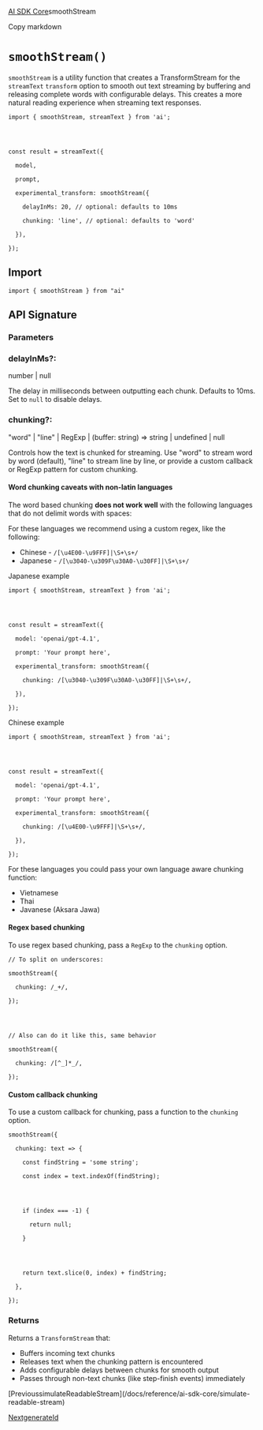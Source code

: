 [AI SDK Core](/docs/ai-sdk-core)smoothStream

Copy markdown

# `smoothStream()`

`smoothStream` is a utility function that creates a TransformStream for the
`streamText` `transform` option to smooth out text streaming by buffering and
releasing complete words with configurable delays. This creates a more natural
reading experience when streaming text responses.

    
    
    import { smoothStream, streamText } from 'ai';
    
    
    
    
    const result = streamText({
    
      model,
    
      prompt,
    
      experimental_transform: smoothStream({
    
        delayInMs: 20, // optional: defaults to 10ms
    
        chunking: 'line', // optional: defaults to 'word'
    
      }),
    
    });

## Import

    
    
    import { smoothStream } from "ai"

## API Signature

### Parameters

### delayInMs?:

number | null

The delay in milliseconds between outputting each chunk. Defaults to 10ms. Set
to `null` to disable delays.

### chunking?:

"word" | "line" | RegExp | (buffer: string) => string | undefined | null

Controls how the text is chunked for streaming. Use "word" to stream word by
word (default), "line" to stream line by line, or provide a custom callback or
RegExp pattern for custom chunking.

#### Word chunking caveats with non-latin languages

The word based chunking **does not work well** with the following languages
that do not delimit words with spaces:

For these languages we recommend using a custom regex, like the following:

  * Chinese - `/[\u4E00-\u9FFF]|\S+\s+/`
  * Japanese - `/[\u3040-\u309F\u30A0-\u30FF]|\S+\s+/`

Japanese example

    
    
    import { smoothStream, streamText } from 'ai';
    
    
    
    
    const result = streamText({
    
      model: 'openai/gpt-4.1',
    
      prompt: 'Your prompt here',
    
      experimental_transform: smoothStream({
    
        chunking: /[\u3040-\u309F\u30A0-\u30FF]|\S+\s+/,
    
      }),
    
    });

Chinese example

    
    
    import { smoothStream, streamText } from 'ai';
    
    
    
    
    const result = streamText({
    
      model: 'openai/gpt-4.1',
    
      prompt: 'Your prompt here',
    
      experimental_transform: smoothStream({
    
        chunking: /[\u4E00-\u9FFF]|\S+\s+/,
    
      }),
    
    });

For these languages you could pass your own language aware chunking function:

  * Vietnamese
  * Thai
  * Javanese (Aksara Jawa)

#### Regex based chunking

To use regex based chunking, pass a `RegExp` to the `chunking` option.

    
    
    // To split on underscores:
    
    smoothStream({
    
      chunking: /_+/,
    
    });
    
    
    
    
    // Also can do it like this, same behavior
    
    smoothStream({
    
      chunking: /[^_]*_/,
    
    });

#### Custom callback chunking

To use a custom callback for chunking, pass a function to the `chunking`
option.

    
    
    smoothStream({
    
      chunking: text => {
    
        const findString = 'some string';
    
        const index = text.indexOf(findString);
    
    
    
    
        if (index === -1) {
    
          return null;
    
        }
    
    
    
    
        return text.slice(0, index) + findString;
    
      },
    
    });

### Returns

Returns a `TransformStream` that:

  * Buffers incoming text chunks
  * Releases text when the chunking pattern is encountered
  * Adds configurable delays between chunks for smooth output
  * Passes through non-text chunks (like step-finish events) immediately

[PrevioussimulateReadableStream](/docs/reference/ai-sdk-core/simulate-
readable-stream)

[NextgenerateId](/docs/reference/ai-sdk-core/generate-id)

